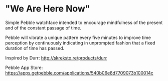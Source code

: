 "We Are Here Now"
============

Simple Pebble watchface intended to encourage mindfulness of the present and of the constant passage of time.

Pebble will vibrate a unique pattern every five minutes to improve time perception by continuously indicating in unprompted fashion that a fixed duration of time has passed.

Inspired by Durr: http://skreksto.re/products/durr

Pebble App Store: https://apps.getpebble.com/applications/540b06e8d7709073b100014c
